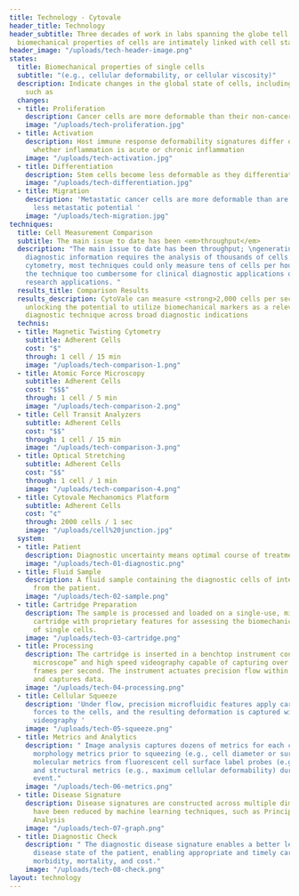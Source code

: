 ```yaml
---
title: Technology - Cytovale
header_title: Technology
header_subtitle: Three decades of work in labs spanning the globe tell us that the
  biomechanical properties of cells are intimately linked with cell state
header_image: "/uploads/tech-header-image.png"
states:
  title: Biomechanical properties of single cells
  subtitle: "(e.g., cellular deformability, or cellular viscosity)"
  description: Indicate changes in the global state of cells, including phenomena
    such as
  changes:
  - title: Proliferation
    description: Cancer cells are more deformable than their non-cancerous counterparts
    image: "/uploads/tech-proliferation.jpg"
  - title: Activation
    description: Host immune response deformability signatures differ depending on
      whether inflammation is acute or chronic inflammation
    image: "/uploads/tech-activation.jpg"
  - title: Differentiation
    description: Stem cells become less deformable as they differentiate
    image: "/uploads/tech-differentiation.jpg"
  - title: Migration
    description: 'Metastatic cancer cells are more deformable than are those with
      less metastatic potential '
    image: "/uploads/tech-migration.jpg"
techniques:
  title: Cell Measurement Comparison
  subtitle: The main issue to date has been <em>throughput</em>
  description: "The main issue to date has been throughput; \ngenerating meaningful
    diagnostic information requires the analysis of thousands of cells. Until deformability
    cytometry, most techniques could only measure tens of cells per hour, rendering
    the technique too cumbersome for clinical diagnostic applications or high throughput
    research applications. "
  results_title: Comparison Results
  results_description: CytoVale can measure <strong>2,000 cells per second</strong>,
    unlocking the potential to utilize biomechanical markers as a relevant clinical
    diagnostic technique across broad diagnostic indications
  technis:
  - title: Magnetic Twisting Cytometry
    subtitle: Adherent Cells
    cost: "$"
    through: 1 cell / 15 min
    image: "/uploads/tech-comparison-1.png"
  - title: Atomic Force Microscopy
    subtitle: Adherent Cells
    cost: "$$$"
    through: 1 cell / 5 min
    image: "/uploads/tech-comparison-2.png"
  - title: Cell Transit Analyzers
    subtitle: Adherent Cells
    cost: "$$"
    through: 1 cell / 15 min
    image: "/uploads/tech-comparison-3.png"
  - title: Optical Stretching
    subtitle: Adherent Cells
    cost: "$$"
    through: 1 cell / 1 min
    image: "/uploads/tech-comparison-4.png"
  - title: Cytovale Mechanomics Platform
    subtitle: Adherent Cells
    cost: "¢"
    through: 2000 cells / 1 sec
    image: "/uploads/cell%20junction.jpg"
  system:
  - title: Patient
    description: Diagnostic uncertainty means optimal course of treatment is uncertain.
    image: "/uploads/tech-01-diagnostic.png"
  - title: Fluid Sample
    description: A fluid sample containing the diagnostic cells of interest is collected
      from the patient.
    image: "/uploads/tech-02-sample.png"
  - title: Cartridge Preparation
    description: The sample is processed and loaded on a single-use, microfluidic
      cartridge with proprietary features for assessing the biomechanical properties
      of single cells.
    image: "/uploads/tech-03-cartridge.png"
  - title: Processing
    description: The cartridge is inserted in a benchtop instrument containing a “deconstructed
      microscope” and high speed videography capable of capturing over 500,000 image
      frames per second. The instrument actuates precision flow within the cartridge
      and captures data.
    image: "/uploads/tech-04-processing.png"
  - title: Cellular Squeeze
    description: 'Under flow, precision microfluidic features apply carefully calibrated
      forces to the cells, and the resulting deformation is captured with high speed
      videography '
    image: "/uploads/tech-05-squeeze.png"
  - title: Metrics and Analytics
    description: "￼Image analysis captures dozens of metrics for each cell, including
      morphology metrics prior to squeezing (e.g., cell diameter or surface roughness),
      molecular metrics from fluorescent cell surface label probes (e.g., CD45+),
      and structural metrics (e.g., maximum cellular deformability) during the squeezing
      event."
    image: "/uploads/tech-06-metrics.png"
  - title: Disease Signature
    description: Disease signatures are constructed across multiple dimensions that
      have been reduced by machine learning techniques, such as Principle Component
      Analysis
    image: "/uploads/tech-07-graph.png"
  - title: Diagnostic Check
    description: "￼The diagnostic disease signature enables a better lens into the
      disease state of the patient, enabling appropriate and timely care and reducing
      morbidity, mortality, and cost."
    image: "/uploads/tech-08-check.png"
layout: technology
---
```


